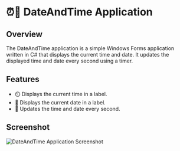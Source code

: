 # ⏰📅 DateAndTime Application

## Overview
The DateAndTime application is a simple Windows Forms application written in C# that displays the current time and date. It updates the displayed time and date every second using a timer.

## Features
- ⏲️ Displays the current time in a label.
- 📆 Displays the current date in a label.
- 🔄 Updates the time and date every second.

## Screenshot
![DateAndTime Application Screenshot](https://github.com/shashank-pd/DateAndTime/assets/110643754/b7d55f4f-3f5f-4993-a098-f48bb2ed8b21)
